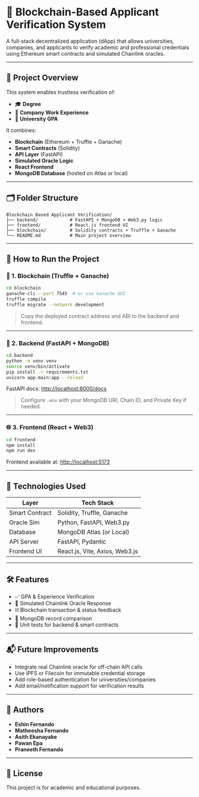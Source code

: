 # 🔐 Blockchain-Based Applicant Verification System

A full-stack decentralized application (dApp) that allows universities, companies, and applicants to verify academic and professional credentials using Ethereum smart contracts and simulated Chainlink oracles.

---

## 🧠 Project Overview

This system enables trustless verification of:

- 🎓 **Degree**
- 💼 **Company Work Experience**
- 📜 **University GPA**

It combines:

- **Blockchain** (Ethereum + Truffle + Ganache)
- **Smart Contracts** (Solidity)
- **API Layer** (FastAPI)
- **Simulated Oracle Logic**
- **React Frontend**
- **MongoDB Database** (hosted on Atlas or local)

---

## 🗂 Folder Structure

```
Blockchain Based Applicant Verification/
├── backend/            # FastAPI + MongoDB + Web3.py logic
├── frontend/           # React.js frontend UI
├── blockchain/         # Solidity contracts + Truffle + Ganache
└── README.md           # Main project overview
```

---

## 🚀 How to Run the Project

### 🧱 1. Blockchain (Truffle + Ganache)

```bash
cd blockchain
ganache-cli --port 7545  # or use Ganache GUI
truffle compile
truffle migrate --network development
```

> Copy the deployed contract address and ABI to the backend and frontend.

---

### 🧠 2. Backend (FastAPI + MongoDB)

```bash
cd backend
python -m venv venv
source venv/bin/activate
pip install -r requirements.txt
uvicorn app.main:app --reload
```

FastAPI docs: [http://localhost:8000/docs](http://localhost:8000/docs)

> Configure `.env` with your MongoDB URI, Chain ID, and Private Key if needed.

---

### 🌐 3. Frontend (React + Web3)

```bash
cd frontend
npm install
npm run dev
```

Frontend available at: [http://localhost:5173](http://localhost:5173)

---

## 🔧 Technologies Used

| Layer          | Tech Stack                     |
| -------------- | ------------------------------ |
| Smart Contract | Solidity, Truffle, Ganache     |
| Oracle Sim     | Python, FastAPI, Web3.py       |
| Database       | MongoDB Atlas (or Local)       |
| API Server     | FastAPI, Pydantic              |
| Frontend UI    | React.js, Vite, Axios, Web3.js |

---

## 🛠 Features

- ✅ GPA & Experience Verification
- 🧠 Simulated Chainlink Oracle Response
- ⛓ Blockchain transaction & status feedback
- 📡 MongoDB record comparison
- 🧪 Unit tests for backend & smart contracts

---

## 📬 Future Improvements

- Integrate real Chainlink oracle for off-chain API calls
- Use IPFS or Filecoin for immutable credential storage
- Add role-based authentication for universities/companies
- Add email/notification support for verification results

---

## 🤝 Authors

- **Eshin Fernando**
- **Matheesha Fernando**
- **Asith Ekanayake**
- **Pawan Epa**
- **Praneeth Fernando**

---

## 📄 License

This project is for academic and educational purposes.
